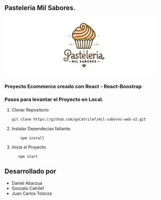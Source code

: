 ## Pasteleria Mil Sabores. 
![Milsabores](./src/assets/image/mil-sabores.png)

### Proyecto Ecommerce creado con React - React-Boostrap

### Pasos para levantar el Proyecto en Local. 
1. Clonar Repositorio
    ```bash
    git clone https://github.com/goCatrilef/mil-sabores-web-v2.git
    ```
2. Instalar Dependecias faltante.
    ```
        npm install
    ```
3. Inicia el Proyecto
     ```
        npm start
    ```

## Desarrollado por
- Daniel Abarzua
- Gonzalo Catrilef
- Juan Carlos Tolorza

